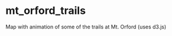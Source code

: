 mt_orford_trails
================

Map with animation of some of the trails at Mt. Orford (uses d3.js)